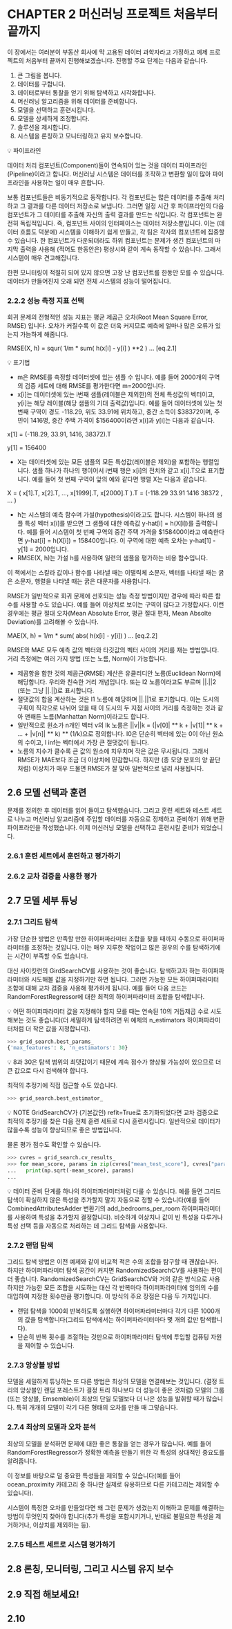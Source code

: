 # CHAPTER 2 머신러닝 프로젝트 처음부터 끝까지
이 장에서는 여러분이 부동산 회사에 막 고용된 데이터 과학자라고 가정하고 예제 프로젝트의 처음부터 끝까지 진행해보겠습니다. 진행할 주요 단계는 다음과 같습니다.

1. 큰 그림을 봅니다.
2. 데이터를 구합니다.
3. 데이터로부터 통찰을 얻기 위해 탐색하고 시각화합니다.
4. 머신러닝 알고리즘을 위해 데이터를 준비합니다.
5. 모델을 선택하고 훈련시킵니다.
6. 모델을 상세하게 조정합니다.
7. 솔루션을 제시합니다.
8. 시스템을 론칭하고 모니터링하고 유지 보수합니다.

:bulb: 파이프라인

데이터 처리 컴포넌트(Component)들이 연속되어 있는 것을 데이터 파이프라인(Pipeline)이라고 합니다. 머신러닝 시스템은 데이터를 조작하고 변환할 일이 많아 파이프라인을 사용하는 일이 매우 흔합니다.

보통 컴포넌트들은 비동기적으로 동작합니다. 각 컴포넌트는 많은 데이터를 추출해 처리하고 그 결과를 다른 데이터 저장소로 보냅니다. 그러면 일정 시간 후 파이프라인의 다음 컴포넌트가 그 데이터를 추출해 자신의 출력 결과를 만드는 식입니다. 각 컴포넌트는 완전히 독립적입니다. 즉, 컴포넌트 사이의 인터페이스는 데이터 저장소뿐입니다. 이는 (데이터 흐름도 덕분에) 시스템을 이해하기 쉽게 만들고, 각 팀은 각자의 컴포넌트에 집중할 수 있습니다. 한 컴포넌트가 다운되더라도 하위 컴포넌트는 문제가 생긴 컴포넌트의 마지막 출력을 사용해 (적어도 한동안은) 평상시와 같이 계속 동작할 수 있습니다. 그래서 시스템이 매우 견고해집니다.

한편 모니터링이 적절히 되어 있지 않으면 고장 난 컴포넌트를 한동안 모를 수 있습니다. 데이터가 만들어진지 오래 되면 전체 시스템의 성능이 떨어집니다.

### 2.2.2 성능 측정 지표 선택
회귀 문제의 전형적인 성능 지표는 평균 제곱근 오차(Root Mean Square Error, RMSE) 입니다. 오차가 커질수록 이 값은 더욱 커지므로 예측에 얼마나 많은 오류가 있는지 가늠하게 해줍니다.

RMSE(X, h) = squr( 1/m * sum( h(x[i] - y[i] ) **2 ) ... [eq.2.1]

:bulb: 표기법

- m은 RMSE를 측정할 데이터셋에 있는 샘플 수 입니다. 예를 들어 2000개의 구역의 검증 세트에 대해 RMSE를 평가한다면 m=2000입니다.
- x[i]는 데이터셋에 있는 i번째 샘플(레이블은 제외한)의 전체 특성값의 벡터이고, y[i]는 해당 레이블(해당 샘플의 기대 출력값)입니다. 예를 들어 데이터셋에 있는 첫 번째 구역이 경도 -118.29, 위도 33.91에 위치하고, 중간 소득이 $38372이며, 주민이 1416명, 중간 주택 가격이 $156400이라면 x[i]과 y[i]는 다음과 같습니다.

x[1] = (-118.29, 33.91, 1416, 38372).T

y[1] = 156400

- X는 데이터셋에 있는 모든 샘플의 모든 특성값(레이블은 제외)을 포함하는 행렬입니다. 샘플 하나가 하나의 행이어서 i번째 행은 x[i]의 전치와 같고 x[i].T으로 표기합니다. 예를 들어 첫 번째 구역이 앞의 예와 같다면 행렬 X는 다음과 같습니다.

X = ( x[1].T, x[2].T, ..., x[1999].T, x[2000].T ).T = (-118.29 33.91 1416 38372 , ... )

- h는 시스템의 예측 함수며 가설(hypothesis)이라고도 합니다. 시스템이 하나의 샘플 특성 벡터 x[i]를 받으면 그 샘플에 대한 예측값 y-hat[i] = h(X[i])를 출력합니다. 예를 들어 시스템이 첫 번째 구역의 중간 주택 가격을 $158400이라고 예측한다면 y-hat[i] = h(X[i]) = 158400입니다. 이 구역에 대한 예측 오차는 y-hat[1] - y[1] = 2000입니다.
- RMSE(X, h)는 가설 h를 사용하여 일련의 샘플을 평가하는 비용 함수입니다.

이 책에서는 스칼라 값이나 함수를 나타낼 때는 이탤릭체 소문자, 벡터를 나타낼 때는 굵은 소문자, 행렬을 나타낼 때는 굵은 대문자를 사용합니다.

RMSE가 일반적으로 회귀 문제에 선호되는 성능 측정 방법이지만 경우에 따라 따른 함수를 사용할 수도 있습니다. 예를 들어 이상치로 보이는 구역이 많다고 가정합시다. 이런 경우에는 평균 절대 오차(Mean Absolute Error, 평균 절대 편차, Mean Absolte Deviation)를 고려해볼 수 있습니다.

MAE(X, h) = 1/m * sum( abs( h(x[i] - y[i]) ) ... [eq.2.2]

RMSE와 MAE 모두 예측 값의 벡터와 타깃값의 벡터 사이의 거리를 재는 방법입니다. 거리 측정에는 여러 가지 방법 (또는 노름, Norm)이 가능합니다.

- 제곱항을 합한 것의 제곱근(RMSE) 계산은 유클리디안 노름(Euclidean Norm)에 해당합니다. 우리와 친숙한 거리 개념입니다. 또는 l2 노름이라고도 부르며 ||.||2 (또는 그냥 ||.||)로 표시합니다.
- 절댓값의 합을 계산하는 것은 l1 노름에 해당하며 ||.||1로 표기합니다. 이는 도시의 구획이 직각으로 나뉘어 있을 때 이 도시의 두 지점 사이의 거리를 측정하는 것과 같아 맨해튼 노름(Manhattan Norm)이라고도 합니다.
- 일반적으로 원소가 n개인 벡터 v의 lk 노름은 ||v||k = (|v[0]| ** k + |v[1]| ** k + ... + |v[n]| ** k) ** (1/k)으로 정의합니다. l0은 단순히 벡터에 있는 0이 아닌 원소의 수이고, l inf는 벡터에서 가장 큰 절댓값이 됩니다.
- 노름의 지수가 클수록 큰 값의 원소에 치우치며 작은 값은 무시됩니다. 그래서 RMSE가 MAE보다 조금 더 이상치에 민감합니다. 하지만 (종 모양 분포의 양 끝단처럼) 이상치가 매우 드물면 RMSE가 잘 맞아 일반적으로 널리 사용됩니다.

## 2.6 모델 선택과 훈련
문제를 정의한 후 데이터를 읽어 들이고 탐색했습니다. 그리고 훈련 세트와 테스트 세트로 나누고 머신러닝 알고리즘에 주입할 데이터를 자동으로 정제하고 준비하기 위해 변환 파이프라인을 작성했습니다. 이제 머신러닝 모델을 선택하고 훈련시킬 준비가 되었습니다.

### 2.6.1 훈련 세트에서 훈련하고 평가하기

### 2.6.2 교차 검증을 사용한 평가

## 2.7 모델 세부 튜닝

### 2.7.1 그리드 탐색
가장 단순한 방법은 만족할 만한 하이퍼파라미터 조합을 찾을 때까지 수동으로 하이퍼파라미터를 조정하는 것입니다. 이는 매우 지루한 작업이고 많은 경우의 수를 탐색하기에는 시간이 부족할 수도 있습니다.

대신 사이킷런의 GirdSearchCV를 사용하는 것이 좋습니다. 탐색하고자 하는 하이퍼파라미터와 시도해볼 값을 지정하기만 하면 됩니다. 그러면 가능한 모든 하이퍼파라미터 조합에 대해 교차 검증을 사용해 평가하게 됩니다. 예를 들어 다음 코드는 RandomForestRegressor에 대한 최적의 하이퍼파라미터 조합을 탐색합니다.

:bulb: 어떤 하이퍼파라미터 값을 지정해야 할지 모를 때는 연속된 10의 거듭제곱 수로 시도해보는 것도 좋습니다(더 세밀하게 탐색하려면 위 예제의 n_estimators 하이퍼파라미터처럼 더 작은 값을 지정합니다).

```Python
>>> grid_search.best_params_
{'max_features': 8, 'n_estimators': 30}
```

:bulb: 8과 30은 탐색 범위의 최댓값이기 때문에 계속 점수가 향상될 가능성이 있으므로 더 큰 값으로 다시 검색해야 합니다.

최적의 추정기에 직접 접근할 수도 있습니다.

```Python
>>> grid_search.best_estimator_
```

:bulb: NOTE GridSearchCV가 (기본값인) refit=True로 초기화되었다면 교차 검증으로 최적의 추정기를 찾은 다음 전체 훈련 세트로 다시 훈련시킵니다. 일반적으로 데이터가 많을수록 성능이 향상되므로 좋은 방법입니다.

물론 평가 점수도 확인할 수 있습니다.

```Python
>>> cvres = grid_search.cv_results_
>>> for mean_score, params in zip(cvres["mean_test_score"], cvres["params"]):
...   print(np.sqrt(-mean_score), params)
...
```

:bulb: 데이터 준비 단계를 하나의 하이퍼파라미터처럼 다룰 수 있습니다. 예를 들면 그리드 탐색이 확실하지 않은 특성을 추가할지 말지 자동으로 정할 수 있습니다(예를 들어 CombinedAttributesAdder 변환기의 add_bedrooms_per_room 하이퍼파라미터를 사용하여 특성을 추가할지 결정합니다). 비슷하게 이상치나 값이 빈 특성을 다루거나 특성 선택 등을 자동으로 처리하는 데 그리드 탐색을 사용합니다.

### 2.7.2 랜덤 탐색
그리드 탐색 방법은 이전 예제와 같이 비교적 적은 수의 조합을 탐구할 때 괜찮습니다. 하지만 하이퍼파라미터 탐색 공간이 커지면 RandomizedSearchCV를 사용하는 편이 더 좋습니다. RandomizedSearchCV는 GridSearchCV와 거의 같은 방식으로 사용하지만 가능한 모든 조합을 시도하는 대신 각 반복마다 하이퍼파라미터에 임의의 수를 대입하여 지정한 횟수만큼 평가합니다. 이 방식의 주요 장점은 다음 두 가지입니다.

- 랜덤 탐색을 1000회 반복하도록 실행하면 하이퍼파라미터마다 각기 다른 1000개의 값을 탐색합니다(그리드 탐색에서는 하이퍼파라미터마다 몇 개의 값만 탐색합니다).
- 단순히 반복 횟수를 조절하는 것만으로 하이퍼파라미터 탐색에 투입할 컴퓨팅 자원을 제어할 수 있습니다.

### 2.7.3 앙상블 방법
모델을 세밀하게 튜닝하는 또 다른 방법은 최상의 모델을 연결해보는 것입니다. (결정 트리의 앙상블인 랜덤 포레스트가 결정 트리 하나보다 더 성능이 좋은 것처럼) 모델의 그룹(또는 앙상블, Emsemble)이 최상의 단일 모델보다 더 나은 성능을 발휘할 때가 많습니다. 특히 개개의 모델이 각기 다른 형태의 오차를 만들 때 그렇습니다.

### 2.7.4 최상의 모델과 오차 분석
최상의 모델을 분석하면 문제에 대한 좋은 통찰을 얻는 경우가 많습니다. 예를 들어 RandomForestRegressor가 정확한 예측을 만들기 위한 각 특성의 상대적인 중요도를 알려줍니다.

이 정보를 바탕으로 덜 중요한 특성들을 제외할 수 있습니다(예를 들어 ocean_proximity 카테고리 중 하나만 실제로 유용하므로 다른 카테고리는 제외할 수 있습니다).

시스템이 특정한 오차를 만들었다면 왜 그런 문제가 생겼는지 이해하고 문제를 해결하는 방법이 무엇인지 찾아야 합니다(추가 특성을 포함시키거나, 반대로 불필요한 특성을 제거하거나, 이상치를 제외하는 등).

### 2.7.5 테스트 세트로 시스템 평가하기

## 2.8 론칭, 모니터링, 그리고 시스템 유지 보수

## 2.9 직접 해보세요!

## 2.10 

